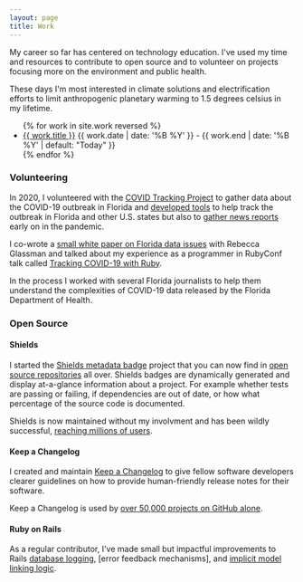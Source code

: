 ```yaml
---
layout: page
title: Work
---
```


<p>
  My career so far has centered on technology education. I've used
  my time and resources to contribute to open source and to volunteer on 
  projects focusing more on the environment and public health.
</p>

<p>
  These days I'm most interested in climate solutions and 
  electrification efforts to limit anthropogenic planetary warming to
  1.5 degrees celsius in my lifetime.
</p>

<ul class="talks">
  {% for work in site.work reversed %}
  <li>
    <a href="{{ work.url }}">{{ work.title }}</a>
    <time>{{ work.date | date: '%B %Y' }} - {{ work.end | date: '%B %Y' | default: "Today" }}</time>
  </li>
  {% endfor %}
</ul>

### Volunteering

In 2020, I volunteered with the [COVID Tracking Project](https://covidtracking.com/) to
gather data about the COVID-19 outbreak in Florida and [developed tools][ovid] to help
track the outbreak in Florida and other U.S. states but also to [gather news reports][paperboi]
early on in the pandemic.

I co-wrote a [small white paper on Florida data issues][c19blog] with Rebecca Glassman and
talked about my experience as a programmer in RubyConf talk called [Tracking COVID-19 with Ruby][c19talk].

In the process I worked with several Florida journalists to help them 
understand the complexities of COVID-19 data released by the Florida 
Department of Health.

[c19blog]: https://covidtracking.com/analysis-updates/florida-covid-19-data
[c19talk]: /talks/tracking-covid-19-with-ruby/
[ovid]: https://github.com/olivierlacan/ovid
[paperboi]: https://github.com/olivierlacan/paperboi

### Open Source

#### Shields 

I started the [Shields metadata badge](http://shields.io) project that
you can now find in [open source repositories][gh-shields] all over. 
Shields badges are dynamically generated and display at-a-glance 
information about a project. For example whether tests are passing or 
failing, if dependencies are out of date, or how what percentage of the 
source code is documented.

Shields is now maintained without my involvment and has been wildly 
successful, [reaching millions of users][gh-shields].

[gh-shields]: https://github.com/search?q=%22img.shields.io%2Fbadge%22&type=code

#### Keep a Changelog

I created and maintain [Keep a Changelog](http://keepachangelog.com) to 
give fellow software developers clearer guidelines on how to provide
human-friendly release notes for their software.

Keep a Changelog is used by [over 50,000 projects on GitHub alone][kac].

[kac]: https://github.com/search?q=%22format+is+based+on+%5BKeep+a+Changelog%5D%28https%3A%2F%2Fkeepachangelog.com%2Fen%22&type=code&ref=advsearch

#### Ruby on Rails

As a regular contributor, I've made small but impactful improvements 
to Rails [database logging][vql], [error feedback mechanisms], and 
[implicit model linking logic][ltm].

[errors]: https://github.com/rails/rails/pull/46342
[ltm]: https://github.com/rails/rails/pull/42234
[vql]: https://github.com/rails/rails/pull/26815
